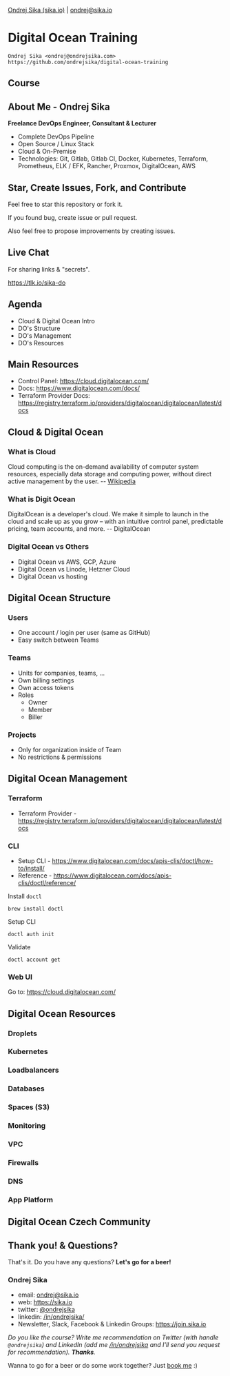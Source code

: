 [Ondrej Sika (sika.io)](https://sika.io) | <ondrej@sika.io>

# Digital Ocean Training

    Ondrej Sika <ondrej@ondrejsika.com>
    https://github.com/ondrejsika/digital-ocean-training

## Course

## About Me - Ondrej Sika

**Freelance DevOps Engineer, Consultant & Lecturer**

- Complete DevOps Pipeline
- Open Source / Linux Stack
- Cloud & On-Premise
- Technologies: Git, Gitlab, Gitlab CI, Docker, Kubernetes, Terraform, Prometheus, ELK / EFK, Rancher, Proxmox, DigitalOcean, AWS

## Star, Create Issues, Fork, and Contribute

Feel free to star this repository or fork it.

If you found bug, create issue or pull request.

Also feel free to propose improvements by creating issues.

## Live Chat

For sharing links & "secrets".

<https://tlk.io/sika-do>

## Agenda

- Cloud & Digital Ocean Intro
- DO's Structure
- DO's Management
- DO's Resources

## Main Resources

- Control Panel: https://cloud.digitalocean.com/
- Docs: https://www.digitalocean.com/docs/
- Terraform Provider Docs: https://registry.terraform.io/providers/digitalocean/digitalocean/latest/docs

## Cloud & Digital Ocean

### What is Cloud

Cloud computing is the on-demand availability of computer system resources, especially data storage and computing power, without direct active management by the user. -- [Wikipedia](https://en.wikipedia.org/wiki/Cloud_computing)

### What is Digit Ocean

DigitalOcean is a developer's cloud. We make it simple to launch in the cloud and scale up as you grow – with an intuitive control panel, predictable pricing, team accounts, and more. -- DigitalOcean

### Digital Ocean vs Others

- Digital Ocean vs AWS, GCP, Azure
- Digital Ocean vs Linode, Hetzner Cloud
- Digital Ocean vs hosting

## Digital Ocean Structure

### Users

- One account / login per user (same as GitHub)
- Easy switch between Teams

### Teams

- Units for companies, teams, ...
- Own billing settings
- Own access tokens
- Roles
  - Owner
  - Member
  - Biller

### Projects

- Only for organization inside of Team
- No restrictions & permissions

## Digital Ocean Management

### Terraform

- Terraform Provider - https://registry.terraform.io/providers/digitalocean/digitalocean/latest/docs

### CLI

- Setup CLI - https://www.digitalocean.com/docs/apis-clis/doctl/how-to/install/
- Reference - https://www.digitalocean.com/docs/apis-clis/doctl/reference/

Install `doctl`

```
brew install doctl
```

Setup CLI

```
doctl auth init
```

Validate

```
doctl account get
```

### Web UI

Go to: <https://cloud.digitalocean.com/>

## Digital Ocean Resources

### Droplets

### Kubernetes

### Loadbalancers

### Databases

### Spaces (S3)

### Monitoring

### VPC

### Firewalls

### DNS

### App Platform

## Digital Ocean Czech Community

## Thank you! & Questions?

That's it. Do you have any questions? **Let's go for a beer!**

### Ondrej Sika

- email: <ondrej@sika.io>
- web: <https://sika.io>
- twitter: [@ondrejsika](https://twitter.com/ondrejsika)
- linkedin: [/in/ondrejsika/](https://linkedin.com/in/ondrejsika/)
- Newsletter, Slack, Facebook & Linkedin Groups: <https://join.sika.io>

_Do you like the course? Write me recommendation on Twitter (with handle `@ondrejsika`) and LinkedIn (add me [/in/ondrejsika](https://www.linkedin.com/in/ondrejsika/) and I'll send you request for recommendation). **Thanks**._

Wanna to go for a beer or do some work together? Just [book me](https://book-me.sika.io) :)
